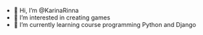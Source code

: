 - 👋 Hi, I’m @KarinaRinna
- 👀 I’m interested  in creating games 
- 🌱 I’m currently learning course programming Python and Django


<!---
KarinaRinna/KarinaRinna is a ✨ special ✨ repository because its `README.md` (this file) appears on your GitHub profile.
You can click the Preview link to take a look at your changes.
--->
